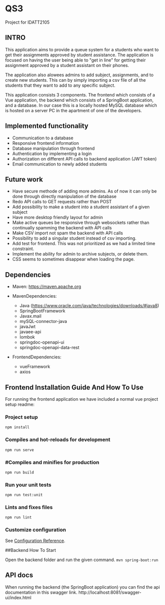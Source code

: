 # QS3
Project for IDATT2105

## INTRO

This application aims to provide a queue system for a students who want to get their assignments approved
by student assistance. The application is focused on having the user being able to "get in line" for getting 
their assignment approved by a student assistant on their phones.

The application also alowees admins to add subject, assignments, and to create new students.
This can by simply importing a csv file of all the students that they want to add to any specific subject.

This application consists 3 components. The frontend which consists of a Vue application,
the backend which consists of a SpringBoot application, and a database. In our case this is a locally hosted
MySQL database which is hosted on a server PC in the apartment of one of the developers.


## Implemented functionality
* Communication to a database
* Responsive frontend information
* Database manipulation through frontend
* Authentication by implementing a login
* Authorization on different API calls to backend application (JWT token)
* Email communication to newly added students

## Future work
* Have secure methode of adding more admins. As of now it can only be done through directly manipulation of the database
* Redo API calls to GET requests rather than POST
* Add possibility to make a student into a student assistant of a given subject
* Have more desktop friendly layout for admin
* Make active queues be responsive through websockets rather than continually spamming the backend with API calls
* Make CSV import not spam the backend with API calls
* Possibility to add a singular student instead of csv importing.
* Add test for frontend. This was not prioritized as we had a limited time constraint. 
* Implement the ability for admin to archive subjects, or delete them.
* CSS seems to sometimes disappear when loading the page.

## Dependencies
* Maven: https://maven.apache.org

* MavenDependencies:
    * Java (https://www.oracle.com/java/technologies/downloads/#java8)
    * SpringBootFramework
    * Javax.mail
    * mySQL-connector-java
    * javaJwt
    * javaee-api
    * lombok
    * springdoc-openapi-ui
    * springdoc-openapi-data-rest
    
* FrontendDependencies:
    * vueFramework
    * axios



## Frontend Installation Guide And How To Use 

For running the frontend application we have included a normal vue project setup readme:

### Project setup 
```npm install```


### Compiles and hot-reloads for development
```npm run serve```


### #Compiles and minifies for production
```npm run build```


### Run your unit tests
```npm run test:unit```


### Lints and fixes files
```npm run lint```

### Customize configuration
See [Configuration Reference](https://cli.vuejs.org/config/).

##Backend How To Start

Open the backend folder and run the given command.
```mvn spring-boot:run```








## API docs
When running the backend (the SpringBoot application) you can find the api documentation in this swagger link.
http://localhost:8081/swagger-ui/index.html
